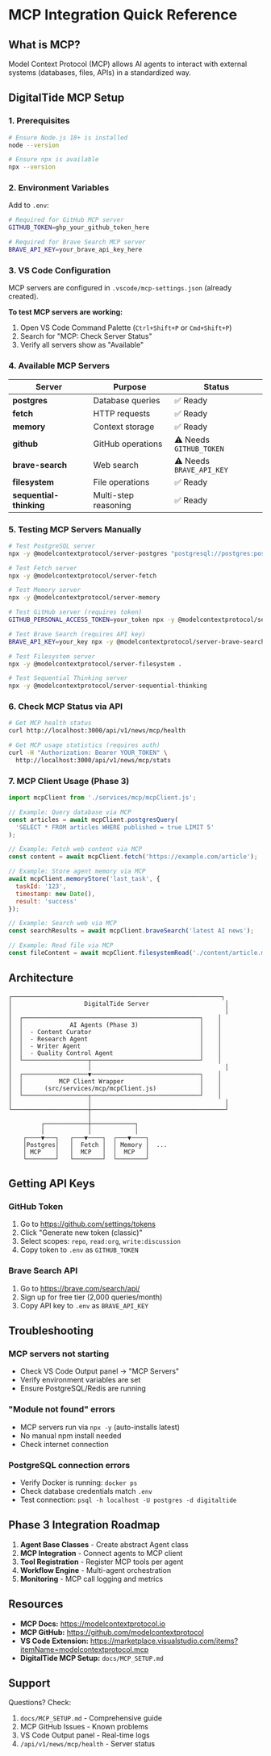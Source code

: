 # MCP Integration Quick Reference

## What is MCP?

Model Context Protocol (MCP) allows AI agents to interact with external systems (databases, files, APIs) in a standardized way.

## DigitalTide MCP Setup

### 1. Prerequisites

```bash
# Ensure Node.js 18+ is installed
node --version

# Ensure npx is available
npx --version
```

### 2. Environment Variables

Add to `.env`:

```bash
# Required for GitHub MCP server
GITHUB_TOKEN=ghp_your_github_token_here

# Required for Brave Search MCP server
BRAVE_API_KEY=your_brave_api_key_here
```

### 3. VS Code Configuration

MCP servers are configured in `.vscode/mcp-settings.json` (already created).

**To test MCP servers are working:**

1. Open VS Code Command Palette (`Ctrl+Shift+P` or `Cmd+Shift+P`)
2. Search for "MCP: Check Server Status"
3. Verify all servers show as "Available"

### 4. Available MCP Servers

| Server | Purpose | Status |
|--------|---------|--------|
| **postgres** | Database queries | ✅ Ready |
| **fetch** | HTTP requests | ✅ Ready |
| **memory** | Context storage | ✅ Ready |
| **github** | GitHub operations | ⚠️ Needs `GITHUB_TOKEN` |
| **brave-search** | Web search | ⚠️ Needs `BRAVE_API_KEY` |
| **filesystem** | File operations | ✅ Ready |
| **sequential-thinking** | Multi-step reasoning | ✅ Ready |

### 5. Testing MCP Servers Manually

```bash
# Test PostgreSQL server
npx -y @modelcontextprotocol/server-postgres "postgresql://postgres:postgres@localhost:5432/digitaltide"

# Test Fetch server
npx -y @modelcontextprotocol/server-fetch

# Test Memory server
npx -y @modelcontextprotocol/server-memory

# Test GitHub server (requires token)
GITHUB_PERSONAL_ACCESS_TOKEN=your_token npx -y @modelcontextprotocol/server-github

# Test Brave Search (requires API key)
BRAVE_API_KEY=your_key npx -y @modelcontextprotocol/server-brave-search

# Test Filesystem server
npx -y @modelcontextprotocol/server-filesystem .

# Test Sequential Thinking server
npx -y @modelcontextprotocol/server-sequential-thinking
```

### 6. Check MCP Status via API

```bash
# Get MCP health status
curl http://localhost:3000/api/v1/news/mcp/health

# Get MCP usage statistics (requires auth)
curl -H "Authorization: Bearer YOUR_TOKEN" \
  http://localhost:3000/api/v1/news/mcp/stats
```

### 7. MCP Client Usage (Phase 3)

```javascript
import mcpClient from './services/mcp/mcpClient.js';

// Example: Query database via MCP
const articles = await mcpClient.postgresQuery(
  'SELECT * FROM articles WHERE published = true LIMIT 5'
);

// Example: Fetch web content via MCP
const content = await mcpClient.fetch('https://example.com/article');

// Example: Store agent memory via MCP
await mcpClient.memoryStore('last_task', {
  taskId: '123',
  timestamp: new Date(),
  result: 'success'
});

// Example: Search web via MCP
const searchResults = await mcpClient.braveSearch('latest AI news');

// Example: Read file via MCP
const fileContent = await mcpClient.filesystemRead('./content/article.md');
```

## Architecture

```
┌──────────────────────────────────────────────────────────┐
│                    DigitalTide Server                     │
│                                                           │
│  ┌─────────────────────────────────────────────────┐    │
│  │             AI Agents (Phase 3)                 │    │
│  │  - Content Curator                              │    │
│  │  - Research Agent                               │    │
│  │  - Writer Agent                                 │    │
│  │  - Quality Control Agent                        │    │
│  └──────────────────┬──────────────────────────────┘    │
│                     │                                     │
│  ┌──────────────────▼──────────────────────────────┐    │
│  │          MCP Client Wrapper                     │    │
│  │      (src/services/mcp/mcpClient.js)            │    │
│  └──────────────────┬──────────────────────────────┘    │
│                     │                                     │
└─────────────────────┼─────────────────────────────────────┘
                      │
         ┌────────────┼────────────┐
         │            │            │
    ┌────▼───┐   ┌───▼────┐  ┌───▼────┐
    │Postgres│   │  Fetch │  │ Memory │  ...
    │ MCP    │   │  MCP   │  │  MCP   │
    └────────┘   └────────┘  └────────┘
```

## Getting API Keys

### GitHub Token
1. Go to https://github.com/settings/tokens
2. Click "Generate new token (classic)"
3. Select scopes: `repo`, `read:org`, `write:discussion`
4. Copy token to `.env` as `GITHUB_TOKEN`

### Brave Search API
1. Go to https://brave.com/search/api/
2. Sign up for free tier (2,000 queries/month)
3. Copy API key to `.env` as `BRAVE_API_KEY`

## Troubleshooting

### MCP servers not starting
- Check VS Code Output panel → "MCP Servers"
- Verify environment variables are set
- Ensure PostgreSQL/Redis are running

### "Module not found" errors
- MCP servers run via `npx -y` (auto-installs latest)
- No manual npm install needed
- Check internet connection

### PostgreSQL connection errors
- Verify Docker is running: `docker ps`
- Check database credentials match `.env`
- Test connection: `psql -h localhost -U postgres -d digitaltide`

## Phase 3 Integration Roadmap

1. **Agent Base Classes** - Create abstract Agent class
2. **MCP Integration** - Connect agents to MCP client
3. **Tool Registration** - Register MCP tools per agent
4. **Workflow Engine** - Multi-agent orchestration
5. **Monitoring** - MCP call logging and metrics

## Resources

- **MCP Docs:** https://modelcontextprotocol.io
- **MCP GitHub:** https://github.com/modelcontextprotocol
- **VS Code Extension:** https://marketplace.visualstudio.com/items?itemName=modelcontextprotocol.mcp
- **DigitalTide MCP Setup:** `docs/MCP_SETUP.md`

## Support

Questions? Check:
1. `docs/MCP_SETUP.md` - Comprehensive guide
2. MCP GitHub Issues - Known problems
3. VS Code Output panel - Real-time logs
4. `/api/v1/news/mcp/health` - Server status
